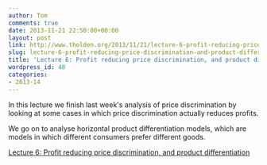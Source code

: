 ```yaml
---
author: Tom
comments: true
date: 2013-11-21 22:50:00+00:00
layout: post
link: http://www.tholden.org/2013/11/21/lecture-6-profit-reducing-price-discrimination-and-product-differentiation/
slug: lecture-6-profit-reducing-price-discrimination-and-product-differentiation
title: 'Lecture 6: Profit reducing price discrimination, and product differentiation'
wordpress_id: 40
categories:
- 2013-14
---
```


In this lecture we finish last week's analysis of price discrimination by looking at some cases in which price discrimination actually reduces profits.

We go on to analyse horizontal product differentiation models, which are models in which different consumers prefer different goods.

  


[Lecture 6: Profit reducing price discrimination, and product differentiation](http://www.scribd.com/doc/186139182/Lecture-6-Profit-reducing-price-discrimination-and-product-differentiation)

  


  

